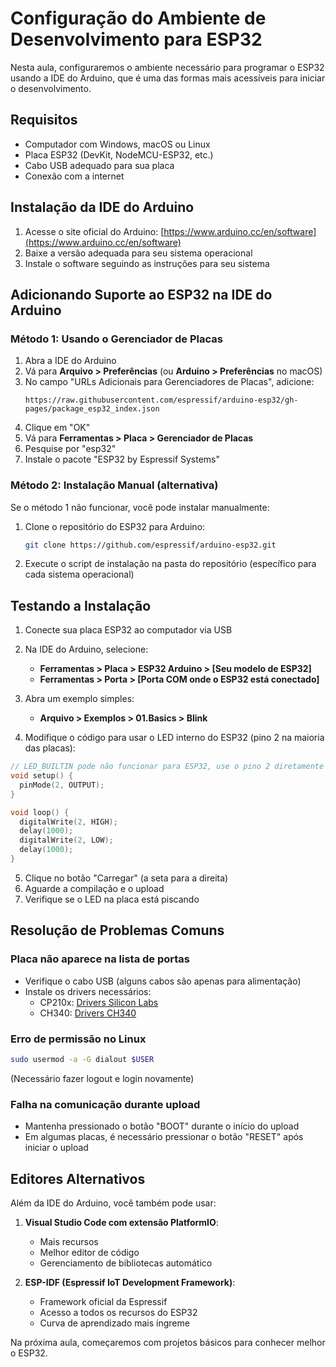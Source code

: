 # Configuração do Ambiente de Desenvolvimento para ESP32

Nesta aula, configuraremos o ambiente necessário para programar o ESP32 usando a IDE do Arduino, que é uma das formas mais acessíveis para iniciar o desenvolvimento.

## Requisitos

- Computador com Windows, macOS ou Linux
- Placa ESP32 (DevKit, NodeMCU-ESP32, etc.)
- Cabo USB adequado para sua placa
- Conexão com a internet

## Instalação da IDE do Arduino

1. Acesse o site oficial do Arduino: [https://www.arduino.cc/en/software](https://www.arduino.cc/en/software)
2. Baixe a versão adequada para seu sistema operacional
3. Instale o software seguindo as instruções para seu sistema

## Adicionando Suporte ao ESP32 na IDE do Arduino

### Método 1: Usando o Gerenciador de Placas

1. Abra a IDE do Arduino
2. Vá para **Arquivo > Preferências** (ou **Arduino > Preferências** no macOS)
3. No campo "URLs Adicionais para Gerenciadores de Placas", adicione:
   ```
   https://raw.githubusercontent.com/espressif/arduino-esp32/gh-pages/package_esp32_index.json
   ```
4. Clique em "OK"
5. Vá para **Ferramentas > Placa > Gerenciador de Placas**
6. Pesquise por "esp32"
7. Instale o pacote "ESP32 by Espressif Systems"

### Método 2: Instalação Manual (alternativa)

Se o método 1 não funcionar, você pode instalar manualmente:

1. Clone o repositório do ESP32 para Arduino:
   ```bash
   git clone https://github.com/espressif/arduino-esp32.git
   ```
2. Execute o script de instalação na pasta do repositório (específico para cada sistema operacional)

## Testando a Instalação

1. Conecte sua placa ESP32 ao computador via USB
2. Na IDE do Arduino, selecione:
   - **Ferramentas > Placa > ESP32 Arduino > [Seu modelo de ESP32]**
   - **Ferramentas > Porta > [Porta COM onde o ESP32 está conectado]**

3. Abra um exemplo simples:
   - **Arquivo > Exemplos > 01.Basics > Blink**

4. Modifique o código para usar o LED interno do ESP32 (pino 2 na maioria das placas):

```cpp
// LED_BUILTIN pode não funcionar para ESP32, use o pino 2 diretamente
void setup() {
  pinMode(2, OUTPUT);
}

void loop() {
  digitalWrite(2, HIGH);
  delay(1000);
  digitalWrite(2, LOW);
  delay(1000);
}
```

5. Clique no botão "Carregar" (a seta para a direita)
6. Aguarde a compilação e o upload
7. Verifique se o LED na placa está piscando

## Resolução de Problemas Comuns

### Placa não aparece na lista de portas

- Verifique o cabo USB (alguns cabos são apenas para alimentação)
- Instale os drivers necessários:
  - CP210x: [Drivers Silicon Labs](https://www.silabs.com/developers/usb-to-uart-bridge-vcp-drivers)
  - CH340: [Drivers CH340](https://sparks.gogo.co.nz/ch340.html)

### Erro de permissão no Linux

```bash
sudo usermod -a -G dialout $USER
```
(Necessário fazer logout e login novamente)

### Falha na comunicação durante upload

- Mantenha pressionado o botão "BOOT" durante o início do upload
- Em algumas placas, é necessário pressionar o botão "RESET" após iniciar o upload

## Editores Alternativos

Além da IDE do Arduino, você também pode usar:

1. **Visual Studio Code com extensão PlatformIO**:
   - Mais recursos
   - Melhor editor de código
   - Gerenciamento de bibliotecas automático

2. **ESP-IDF (Espressif IoT Development Framework)**:
   - Framework oficial da Espressif
   - Acesso a todos os recursos do ESP32
   - Curva de aprendizado mais íngreme

Na próxima aula, começaremos com projetos básicos para conhecer melhor o ESP32.
